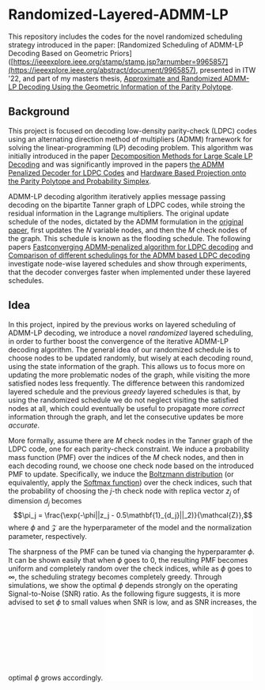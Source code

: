 # Randomized-Layered-ADMM-LP
This repository includes the codes for the novel randomized scheduling strategy introduced in the paper:
[Randomized Scheduling of ADMM-LP Decoding Based on Geometric Priors]([https://ieeexplore.ieee.org/stamp/stamp.jsp?arnumber=9965857](https://ieeexplore.ieee.org/abstract/document/9965857), 
presented in ITW '22, 
and part of my masters thesis,
[Approximate and Randomized ADMM-LP Decoding Using the Geometric Information of the Parity Polytope](https://tspace.library.utoronto.ca/bitstream/1807/125679/1/Asadzadeh_Amirreza_202211_MAS_thesis.pdf).

## Background
This project is focused on decoding low-density parity-check (LDPC) codes using an alternating direction method of multipliers (ADMM) framework
for solving the linear-programming (LP) decoding problem. This algorithm was initially introduced in the paper [Decomposition Methods for Large Scale LP Decoding](https://ieeexplore.ieee.org/abstract/document/6595057) and was significantly improved in the papers
[the ADMM Penalized Decoder for LDPC Codes](https://ieeexplore.ieee.org/abstract/document/7456284) and [Hardware Based Projection onto the Parity Polytope and Probability Simplex](https://ieeexplore.ieee.org/abstract/document/7421292).

ADMM-LP decoding algorithm iteratively applies message passing decoding on the bipartite Tanner graph of LDPC codes, while stroing the residual information in the Lagrange multipliers. The original update schedule of the nodes, dictated by the ADMM formulation in the [original paper](https://ieeexplore.ieee.org/abstract/document/6595057), first updates the $N$ variable nodes, and then the $M$ check nodes of the graph. This schedule is known as the flooding schedule. The following papers [Fastconverging ADMM-penalized algorithm for LDPC decoding](https://ieeexplore.ieee.org/document/7409989)
and [Comparison of different schedulings for the ADMM based LDPC decoding](https://ieeexplore.ieee.org/document/7593075)
investigate node-wise layered schedules and show through experiments, that the decoder converges faster when implemented under these layered schedules.

## Idea
In this project, inpired by the previous works on layered scheduling of ADMM-LP decoding, we introduce a novel *randomized* layered scheduling,
in order to further boost the convergence of the iterative ADMM-LP decoding algorithm.
The general idea of our randomized schedule is to choose nodes to be updated randomly, but wisely at each decoding round,
using the state information of the graph.
This allows us to focus more on updating the more problematic nodes of the graph, while visiting the more satisfied nodes less frequently.
The difference between this randomized layered schedule and the previous *greedy* layered schedules is that,
by using the randomized schedule we do not neglect visiting the satisfied nodes at all,
which could eventually be useful to propagate more *correct* information through the graph,
and let the consecutive updates be more *accurate*.

More formally, assume there are $M$ check nodes in the Tanner graph of the LDPC code, one for each parity-check constraint.
We induce a probability mass function (PMF) over the indices of the $M$ check nodes, and then in each decoding round,
we choose one check node based on the introduced PMF to update.
Specifically, we induce the [Boltzmann distribution](https://en.wikipedia.org/wiki/Boltzmann_distribution) (or equivalently,
apply the [Softmax function](https://en.wikipedia.org/wiki/Softmax_function)) over the check indices,
such that the probability of choosing the $j$-th check node with replica vector $z_j$ of dimension $d_j$ becomes
$$\pi_j = \frac{\exp(-\phi||z_j - 0.5\mathbf{1}_{d_j}||_2)}{\mathcal{Z}},$$
where $\phi$ and $\mathcal{Z}$ are the hyperparameter of the model and the normalization parameter, respectively.

The sharpness of the PMF can be tuned via changing the hyperparamter $\phi$.
It can be shown easily that when $\phi$ goes to $0$, the resulting PMF becomes uniform and completely random over the check indices,
while as $\phi$ goes to $\infty$, the scheduling strategy becomes completely greedy.
Through simulations, we show the optimal $\phi$ depends strongly on the operating Signal-to-Noise (SNR) ratio.
As the following figure suggests, it is more advised to set $\phi$ to small values when SNR is low,
and as SNR increases, the optimal $\phi$ grows accordingly.
![Number of Iteration vs. Phi for Margulis LDPC Code at different SNRs](./Figures/Phi_Iter_Margulis_ADMM_RL.pdf)
